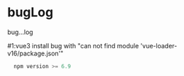 # bugLog
bug...log


#1:vue3 install bug with "can not find module 'vue-loader-v16/package.json'"
```js
  npm version >= 6.9
```

